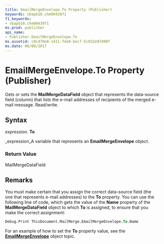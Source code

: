 ```yaml
---
title: EmailMergeEnvelope.To Property (Publisher)
keywords: vbapb10.chm9043971
f1_keywords:
- vbapb10.chm9043971
ms.prod: publisher
api_name:
- Publisher.EmailMergeEnvelope.To
ms.assetid: c9c470e8-1411-fda9-becf-5c932e97d98f
ms.date: 06/08/2017
---
```



# EmailMergeEnvelope.To Property (Publisher)

Gets or sets the  **MailMergeDataField** object that represents the data-source field (column) that lists the e-mail addresses of recipients of the merged e-mail message. Read/write.


## Syntax

 _expression_. **To**

 _expression_A variable that represents an  **EmailMergeEnvelope** object.


### Return Value

MailMergeDataField


## Remarks

You must make certain that you assign the correct data-source field (the one that represents e-mail addresses) to the  **To** property. You can use the following line of code, which gets the value of the **Name** property of the **MailMergeDataField** object to which **To** is assigned, to ensure that you make the correct assignment:


```vb
Debug.Print ThisDocument.MailMerge.EmailMergeEnvelope.To.Name
```

For an example of how to set the  **To** property value, see the **[EmailMergeEnvelope](Publisher.EmailMergeEnvelope.md)** object topic.


